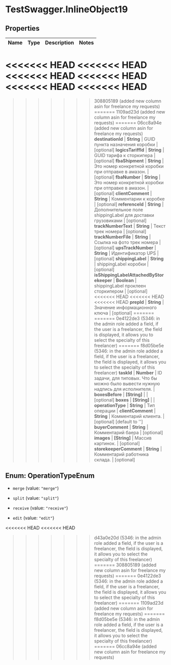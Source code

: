 # TestSwagger.InlineObject19

## Properties

Name | Type | Description | Notes
------------ | ------------- | ------------- | -------------
<<<<<<< HEAD
<<<<<<< HEAD
<<<<<<< HEAD
<<<<<<< HEAD
<<<<<<< HEAD
<<<<<<< HEAD
=======
>>>>>>> 308805189 (added new column asin for freelance my requests)
=======
>>>>>>> 1109ad23d (added new column asin for freelance my requests)
=======
>>>>>>> 06cc8a94e (added new column asin for freelance my requests)
**destinationId** | **String** | GUID пункта назначения коробки | [optional] 
**logicsTariffId** | **String** | GUID тарифа к сторкипера | [optional] 
**fbaShipment** | **String** | Это номер конкретной коробки при отправке в амазон. | [optional] 
**fbaNumber** | **String** | Это номер конкретной коробки при отправке в амазон. | [optional] 
**clientComment** | **String** | Комментарии к коробке | [optional] 
**referenceId** | **String** | Дополнительное поле shippingLabel для доставки грузовиками | [optional] 
**trackNumberText** | **String** | Текст трек номера | [optional] 
**trackNumberFile** | **String** | Ссылка на фото трек номера | [optional] 
**upsTrackNumber** | **String** | Идентификатор UPS | [optional] 
**shippingLabel** | **String** | shippingLabel коробки | [optional] 
**isShippingLabelAttachedByStorekeeper** | **Boolean** | shippingLabel проклеен сторкипером | [optional] 
<<<<<<< HEAD
<<<<<<< HEAD
<<<<<<< HEAD
**prepId** | **String** | Значение информационного ключа | [optional] 
=======
=======
>>>>>>> 0e4122de3 (5346: in the admin role added a field, if the user is a freelancer, the field is displayed, it allows you to select the specialty of this freelancer)
=======
>>>>>>> f8d05be5e (5346: in the admin role added a field, if the user is a freelancer, the field is displayed, it allows you to select the specialty of this freelancer)
**taskId** | **Number** | ID задачи, для типовых. Что бы можно было вывести нужную надпись для исполнителя. | 
**boxesBefore** | **[String]** |  | [optional] 
**boxes** | **[String]** |  | 
**operationType** | **String** | Тип операции | 
**clientComment** | **String** | Комментарий клиента. | [optional] [default to &#39;&#39;]
**buyerComment** | **String** | Комментарий баера | [optional] 
**images** | **[String]** | Массив картинок. | [optional] 
**storekeeperComment** | **String** | Комментарий работника склада. | [optional] 



## Enum: OperationTypeEnum


* `merge` (value: `"merge"`)

* `split` (value: `"split"`)

* `receive` (value: `"receive"`)

* `edit` (value: `"edit"`)


<<<<<<< HEAD
<<<<<<< HEAD
>>>>>>> d43a0e20d (5346: in the admin role added a field, if the user is a freelancer, the field is displayed, it allows you to select the specialty of this freelancer)
=======
>>>>>>> 308805189 (added new column asin for freelance my requests)
=======
>>>>>>> 0e4122de3 (5346: in the admin role added a field, if the user is a freelancer, the field is displayed, it allows you to select the specialty of this freelancer)
=======
>>>>>>> 1109ad23d (added new column asin for freelance my requests)
=======
>>>>>>> f8d05be5e (5346: in the admin role added a field, if the user is a freelancer, the field is displayed, it allows you to select the specialty of this freelancer)
=======
>>>>>>> 06cc8a94e (added new column asin for freelance my requests)


